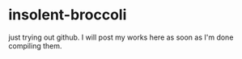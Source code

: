 # insolent-broccoli
just trying out github. I will post my works here as soon as I'm done compiling them.
